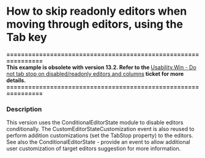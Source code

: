 # How to skip readonly editors when moving through editors, using the Tab key


<p><strong>===============================================================</strong><strong><br />
</strong><strong> </strong><strong>This example is obsolete with version 13.2. Refer to the </strong><a href="https://www.devexpress.com/Support/Center/p/S30850">Usability.Win - Do not tab stop on disabled/readonly editors and columns</a><strong> ticket for more details.</strong><strong><br />
===============================================================</strong></p><p><u></u></p><p><u></u></p>


<h3>Description</h3>

<p>This version uses the ConditionalEditorState module to disable editors conditionally. The CustomEditorStateCustomization event is also reused to perform addition customizations (set the TabStop property) to the editors.<br />
See also the <a data-ticket="S33618">ConditionalEditorState - provide an event to allow additional user customization of target editors</a> suggestion for more information.</p>

<br/>


